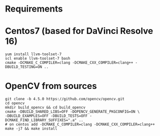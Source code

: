 Requirements
===========

Centos7 (based for DaVinci Resolve 16) 
============
    yum install llvm-toolset-7
    scl enable llvm-toolset-7 bash
    cmake -DCMAKE_C_COMPILER=clang -DCMAKE_CXX_COMPILER=clang++ -DBUILD_TESTING=ON ..
    
OpenCV from sources
===================

    git clone -b 4.5.0 https://github.com/opencv/opencv.git    
    cd opencv
    mkdir build_opencv && cd build_opencv
    cmake -DBUILD_SHARED_LIBS=OFF -DOPENCV_GENERATE_PKGCONFIG=ON \
    -DBUILD_EXAMPLES=OFF -DBUILD_TESTS=OFF -DCMAKE_FIND_LIBRARY_SUFFIXES=".a" ..
    # on centos add -DCMAKE_C_COMPILER=clang -DCMAKE_CXX_COMPILER=clang++
    make -j7 && make install
